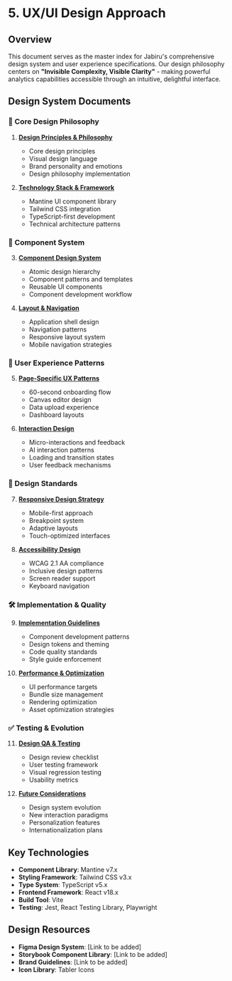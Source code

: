 # 5. UX/UI Design Approach

## Overview

This document serves as the master index for Jabiru's comprehensive design system and user experience specifications. Our design philosophy centers on **"Invisible Complexity, Visible Clarity"** - making powerful analytics capabilities accessible through an intuitive, delightful interface.

## Design System Documents

### 🎨 Core Design Philosophy

1. **[Design Principles & Philosophy](./design/501_design_principles.md)**

   - Core design principles
   - Visual design language
   - Brand personality and emotions
   - Design philosophy implementation

2. **[Technology Stack & Framework](./design/502_technology_framework.md)**
   - Mantine UI component library
   - Tailwind CSS integration
   - TypeScript-first development
   - Technical architecture patterns

### 🧩 Component System

3. **[Component Design System](./design/503_component_system.md)**

   - Atomic design hierarchy
   - Component patterns and templates
   - Reusable UI components
   - Component development workflow

4. **[Layout & Navigation](./design/504_layout_navigation.md)**
   - Application shell design
   - Navigation patterns
   - Responsive layout system
   - Mobile navigation strategies

### 📱 User Experience Patterns

5. **[Page-Specific UX Patterns](./design/505_page_patterns.md)**

   - 60-second onboarding flow
   - Canvas editor design
   - Data upload experience
   - Dashboard layouts

6. **[Interaction Design](./design/506_interaction_design.md)**
   - Micro-interactions and feedback
   - AI interaction patterns
   - Loading and transition states
   - User feedback mechanisms

### 📐 Design Standards

7. **[Responsive Design Strategy](./design/507_responsive_design.md)**

   - Mobile-first approach
   - Breakpoint system
   - Adaptive layouts
   - Touch-optimized interfaces

8. **[Accessibility Design](./design/508_accessibility.md)**
   - WCAG 2.1 AA compliance
   - Inclusive design patterns
   - Screen reader support
   - Keyboard navigation

### 🛠️ Implementation & Quality

9. **[Implementation Guidelines](./design/509_implementation.md)**

   - Component development patterns
   - Design tokens and theming
   - Code quality standards
   - Style guide enforcement

10. **[Performance & Optimization](./design/510_performance.md)**
    - UI performance targets
    - Bundle size management
    - Rendering optimization
    - Asset optimization strategies

### ✅ Testing & Evolution

11. **[Design QA & Testing](./design/511_qa_testing.md)**

    - Design review checklist
    - User testing framework
    - Visual regression testing
    - Usability metrics

12. **[Future Considerations](./design/512_future_design.md)**
    - Design system evolution
    - New interaction paradigms
    - Personalization features
    - Internationalization plans

## Key Technologies

- **Component Library**: Mantine v7.x
- **Styling Framework**: Tailwind CSS v3.x
- **Type System**: TypeScript v5.x
- **Frontend Framework**: React v18.x
- **Build Tool**: Vite
- **Testing**: Jest, React Testing Library, Playwright

## Design Resources

- **Figma Design System**: [Link to be added]
- **Storybook Component Library**: [Link to be added]
- **Brand Guidelines**: [Link to be added]
- **Icon Library**: Tabler Icons
